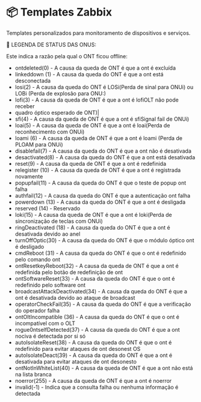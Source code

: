 # 📦 Templates Zabbix

Templates personalizados para monitoramento de dispositivos e serviços.



💬 LEGENDA DE STATUS DAS ONUS:

Este indica a razão pela qual o ONT ficou offline:

- ontdeleted(0) - A causa da queda de ONT é que a ont é excluída
- linkeddown (1) - A causa da queda do ONT é que a ont está desconectada
- losi(2) - A causa da queda do ONT é LOSi(Perda de sinal para ONUi) ou LOBi (Perda de explosão para ONU:)
- lofi(3) - A causa da queda de ONT é que a ont é lofiOLT não pode receber
- quadro óptico esperado de ONT)|
- sfi(4) - A causa da queda de ONT é que a ont é sfiSignal fail de ONUi)
- loai(5) - A causa da queda de ONT é que a ont é loai(Perda de reconhecimento com ONUi)
- loami (6) - A causa da queda de ONT é que a ont é loami (Perda de PLOAM para ONUi)
- disablefail(7) - A causa da queda do ONT é que a ont não é desativada
- desactivated(8) - A causa da queda do ONT é que a ont está desativada
- reset(9) - A causa da queda de ONT é que a ont é redefinida
- relegister (10) - A causa da queda de ONT é que a ont é registrada novamente
- popupfail(11) - A causa da queda do ONT é que o teste de popup ont falha
- authfail(12) - A causa da queda do ONT é que a autenticação ont falha
- powerdown (13) - A causa da queda do ONT é que a ont é desligada
- reserved (14) - Reservado
- loki(15) - A causa da queda de ONT é que a ont é loki(Perda de sincronização de teclas com ONUi)
- ringDeactivated (18) - A causa da queda do ONT é que a ont é desativada devido ao anel
- turnOffOptic(30) - A causa da queda do ONT é que o módulo óptico ont é desligado
- cmdReboot (31) - A causa da queda do ONT é que o ont é redefinido pelo comando ont
- ontResetkeyReboot(32) - A causa da queda de ONT é que a ont é redefinida pelo botão de redefinição de ont
- ontSoftwareReset(33) - A causa da queda do ONT é que o ont é redefinido pelo software ont
- broadcastAttackDeactivated(34) - A causa da queda do ONT é que a ont é desativada devido ao ataque de broadcast
- operatorCheckFail(35) - A causa da queda do ONT é que a verificação do operador falha
- ontOltIncompatible (36) - A causa da queda do ONT é que o ont é incompatível com o OLT
- rogue0ntselfDetected(37) - A causa da queda do ONT é que a ont nociva é detectada por si só
- autoIsolateReset(38) - A causa da queda do ONT é que o ont é redefinido para evitar ataques de ont desonest OS
- autoIsolateDeact(39) - A causa da queda do ONT é que a ont é desativada para evitar ataques de ont desonesto
- ontNotInWhiteList(40) - A causa da queda de ONT é que a ont não está na lista branca
- noerror(255) - A causa da queda de ONT é que a ont é noerror
- invalid(-1) - Indica que a consulta falha ou nenhuma informação é detectada
